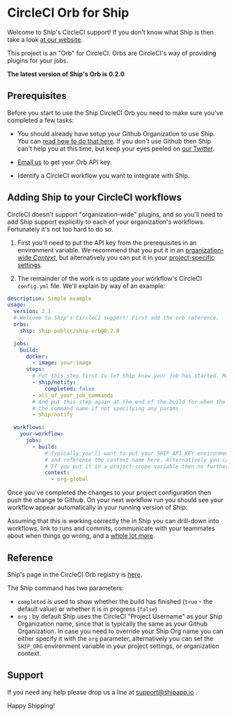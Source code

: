 # CircleCI Orb for Ship

Welcome to Ship's CircleCI support! If you don't know what Ship is then take a look [at our website](https://www.shipapp.io/).

This project is an "Orb" for CircleCI. Orbs are CircleCI's way of providing plugins for your jobs.

**The latest version of Ship's Orb is 0.2.0**

## Prerequisites

Before you start to use the Ship CircleCI Orb you need to make sure you've completed a few tasks:

* You should already have setup your Github Organization to use Ship. You can [read how to do that here](https://www.shipapp.io/user-guide).
  If you don't use Github then Ship can't help you at this time, but keep your eyes peeled 
  on [our Twitter](https://twitter.com/shipapp_).
 
* [Email us](mailto:hello@shipapp.io) to get your Orb API key.

* Identify a CircleCI workflow you want to integrate with Ship.

## Adding Ship to your CircleCI workflows

CircleCI doesn't support "organization-wide" plugins, and so you'll need to add Ship support explicitly
to each of your organization's workflows. Fortunately it's not too hard to do so.

1. First you'll need to put the API key from the prerequisites in an environment variable. We recommend that 
you put it in an [organization-wide _Context_](https://circleci.com/docs/2.0/contexts/), but alternatively
   you can put it in your [project-specific settings](https://circleci.com/docs/2.0/env-vars/#setting-an-environment-variable-in-a-project).
   
1. The remainder of the work is to update your workflow's CircleCI `config.yml` file. We'll explain by way of an example:

```yaml
description: Simple example
usage:
  version: 2.1
  # Welcome to Ship's CircleCI support! First add the orb reference.
  orbs:
    ship: ship-public/ship-orb@0.2.0

  jobs:
    build:
      docker:
        - image: your-image
      steps:
        # Put this step first to let Ship know your job has started. Make sure to set the "completed" flag to false
        - ship/notify:
            completed: false
        - all_of_your_job_commands
        # And put this step again at the end of the build for when the run is complete - note no ':' at the end of 
        # the command name if not specifying any params
        - ship/notify

  workflows:
    your-workflow:
      jobs:
        - build:
            # Typically you'll want to put your SHIP_API_KEY environment variable in a CircleCI Context,
            # and reference the context name here. Alternatively you can use a project-scope environment variable.
            # If you put it in a project-scope variable then no further change is needed to your project config file.
            context:
              - org-global
```

Once you've completed the changes to your project configuration then push the change to Github. On your next 
workflow run you should see your workflow appear automatically in your running version of Ship.

Assuming that this is working correctly the in Ship you can drill-down into workflows, link to runs and commits, 
communicate with your teammates about when things go wrong, and a [whole lot more](https://www.shipapp.io/features).

## Reference

Ship's page in the CircleCI Orb registry is [here](https://circleci.com/developer/orbs/orb/ship-public/ship-orb).

The Ship command has two parameters:

* `completed` is used to show whether the build has finished (`true` - the default value) or whether it is in
  progress (`false`)
* `org` : by default Ship uses the CircleCI "Project Username" as your Ship Organization name,
  since that is typically the same as your Github Organization. In case you need to override
  your Ship Org name you can either specify it with the `org` parameter, alternatively
  you can set the `SHIP_ORG` environment variable in your project settings, or organization context.

## Support

If you need any help please drop us a line at [support@shipapp.io](mailto:support@shipapp.io) .

Happy Shipping!